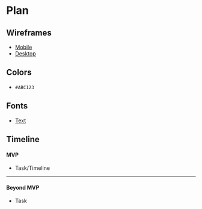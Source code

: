 # Plan

## Wireframes
* [Mobile](file:///Users/andrepagan/Desktop/Screenshot%202024-04-11%20at%2011.23.49%E2%80%AFAM.png)
* [Desktop]()

## Colors
* `#ABC123`

## Fonts
* [Text](URL)

## Timeline

#### MVP

* Task/Timeline

---

#### Beyond MVP

* Task
